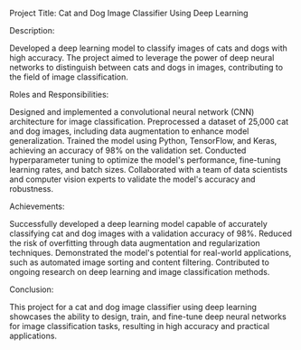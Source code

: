 
Project Title: Cat and Dog Image Classifier Using Deep Learning

Description: 

Developed a deep learning model to classify images of cats and dogs with high accuracy. The project aimed to leverage the power of deep neural networks to distinguish between cats and dogs in images, contributing to the field of image classification.

Roles and Responsibilities:

Designed and implemented a convolutional neural network (CNN) architecture for image classification.
Preprocessed a dataset of 25,000 cat and dog images, including data augmentation to enhance model generalization.
Trained the model using Python, TensorFlow, and Keras, achieving an accuracy of 98% on the validation set.
Conducted hyperparameter tuning to optimize the model's performance, fine-tuning learning rates, and batch sizes.
Collaborated with a team of data scientists and computer vision experts to validate the model's accuracy and robustness.

Achievements:

Successfully developed a deep learning model capable of accurately classifying cat and dog images with a validation accuracy of 98%.
Reduced the risk of overfitting through data augmentation and regularization techniques.
Demonstrated the model's potential for real-world applications, such as automated image sorting and content filtering.
Contributed to ongoing research on deep learning and image classification methods.

Conclusion:

This project for a cat and dog image classifier using deep learning showcases the ability to design, train, and fine-tune deep neural networks for image classification tasks, resulting in high accuracy and practical applications.
